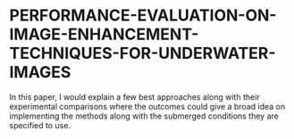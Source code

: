 # PERFORMANCE-EVALUATION-ON-IMAGE-ENHANCEMENT-TECHNIQUES-FOR-UNDERWATER-IMAGES
 In this paper, I would explain a few best approaches along with their experimental comparisons where the outcomes could give a broad idea on implementing the methods along with the submerged conditions they are specified to use.
